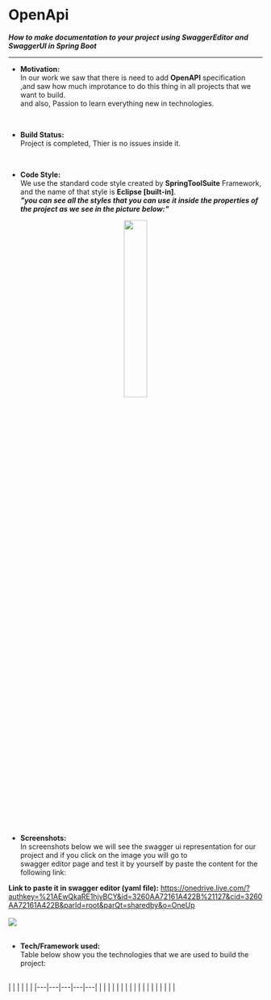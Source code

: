 # OpenApi
***How to make documentation to your project using SwaggerEditor and SwaggerUI in Spring Boot***  
__________

* **Motivation:**  
In our work we saw that there is need to add **OpenAPI** specification  
,and saw how much improtance to do this thing in all projects that we want to build.  
and also, Passion to learn everything new in technologies.  

</br>

* **Build Status:**  
Project is completed, Thier is no issues inside it.

</br>

* **Code Style:**  
We use the standard code style created by **SpringToolSuite** Framework, and the name of that style is **Eclipse [built-in]**.  
***"you can see all the styles that you can use it inside the properties of the project as we see in the picture below:"***
<p align="center">
<img src = "https://user-images.githubusercontent.com/125183735/218672388-9307489f-66b2-4126-88a5-388814d6bda4.jpg" style = "width:30%;">  
</p>  

</br>

* **Screenshots:**  
In screenshots below we will see the swagger ui representation for our project and if you click on the image you will go to  
swagger editor page and test it by yourself by paste the content for the following link:  
  
**Link to paste it in swagger editor (yaml file):**
https://onedrive.live.com/?authkey=%21AEwQkaRE1hjvBCY&id=3260AA72161A422B%21127&cid=3260AA72161A422B&parId=root&parQt=sharedby&o=OneUp
</br>
</br>
<a href = "https://editor.swagger.io/"><img src = "https://user-images.githubusercontent.com/125183735/218693465-c94a96e7-124f-4f24-a243-84fac649d0f3.JPG"></a>  
</br>
* **Tech/Framework used:**  
Table below show you the technologies that we are used to build the project:  
</br>
|   |   |   |   |   |
|---|---|---|---|---|
|   |   |   |   |   |
|   |   |   |   |   |
|   |   |   |   |   |
